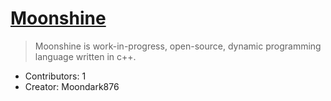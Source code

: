# [Moonshine](syntax.md)

> Moonshine is work-in-progress, open-source, dynamic programming language written in c++.

- Contributors: 1
- Creator: Moondark876
